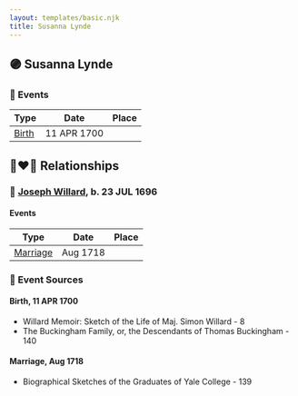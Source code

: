 ```yaml
---
layout: templates/basic.njk
title: Susanna Lynde
---
```

## 🟣 Susanna Lynde

### 📆 Events

Type | Date | Place
------ | ------ | ------
[Birth](#event-event-3) | 11 APR 1700 |

## 👩‍❤️‍👨 Relationships

### 🔵 [Joseph Willard](/people/2/22076724), b. 23 JUL 1696

#### Events

Type | Date | Place
------ | ------ | ------
[Marriage](#event-family-0-event-0) | Aug 1718 |
### 📰 Event Sources

#### <a id="event-event-3"></a> Birth, 11 APR 1700
* Willard Memoir: Sketch of the Life of Maj. Simon Willard  - 8
* The Buckingham Family, or, the Descendants of Thomas Buckingham  - 140
#### <a id="event-family-0-event-0"></a> Marriage, Aug 1718
* Biographical Sketches of the Graduates of Yale College  - 139
